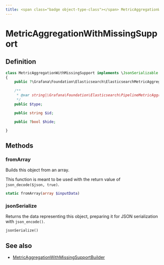 ```yaml
---
title: <span class="badge object-type-class"></span> MetricAggregationWithMissingSupport
---
```

# <span class="badge object-type-class"></span> MetricAggregationWithMissingSupport

## Definition

```php
class MetricAggregationWithMissingSupport implements \JsonSerializable
{
    public ?\Grafana\Foundation\Elasticsearch\ElasticsearchMetricAggregationWithMissingSupportSettings $settings;

    /**
     * @var string|\Grafana\Foundation\Elasticsearch\PipelineMetricAggregationType
     */
    public $type;

    public string $id;

    public ?bool $hide;

}
```
## Methods

### <span class="badge object-method"></span> fromArray

Builds this object from an array.

This function is meant to be used with the return value of `json_decode($json, true)`.

```php
static fromArray(array $inputData)
```

### <span class="badge object-method"></span> jsonSerialize

Returns the data representing this object, preparing it for JSON serialization with `json_encode()`.

```php
jsonSerialize()
```

## See also

 * <span class="badge builder"></span> [MetricAggregationWithMissingSupportBuilder](./builder-MetricAggregationWithMissingSupportBuilder.md)
